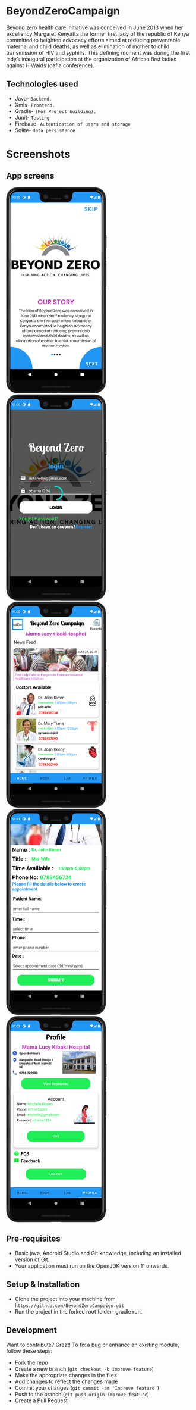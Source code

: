# BeyondZeroCampaign
Beyond zero health care initiative was conceived in June 2013 when her excellency
Margaret Kenyatta the former first lady of the republic of Kenya committed to heighten advocacy efforts
aimed at reducing preventable maternal and child deaths, as well as elimination of mother to
child transmission of HIV and syphilis. This defining moment was during the first lady’s
inaugural participation at the organization of African first ladies against HIV/aids (oafla
conference).

## Technologies used
* Java- `Backend.`
* Xmls- `Frontend.`
* Gradle- `(For Project building).`
* Junit- `Testing`
* Firebase- `Autentication of users and storage`
* Sqlite- `data persistence`



# Screenshots
## App screens
<img src="Images/land.png" width="270" > <img src="Images/login.png" width="270" >
<img src="Images/home.png" width="270" ><img src="Images/book.png" width="270" >
<img src="Images/profile.png" width="270" >


## Pre-requisites
- Basic java, Android Studio and Git knowledge, including an installed version of Git.
- Your application must run on the OpenJDK version 11 onwards.

## Setup & Installation
* Clone the project into your machine from `https://github.com/BeyondZeroCampaign.git`
* Run the project in the forked root folder- gradle run.

## Development
Want to contribute? Great!
To fix a bug or enhance an existing module, follow these steps:

- Fork the repo
- Create a new branch (`git checkout -b improve-feature`)
- Make the appropriate changes in the files
- Add changes to reflect the changes made
- Commit your changes (`git commit -am 'Improve feature'`)
- Push to the branch (`git push origin improve-feature`)
- Create a Pull Request

